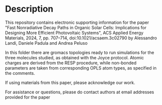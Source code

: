 Description
===========
This repository contains electronic supporting information for the paper "Fast Nonradiative Decay Paths in Organic Solar Cells: Implications for Designing More Efficient Photovoltaic Systems", ACS Applied Energy Materials, 2024, 7, pp. 707–714, doi:10.1021/acsaem.3c02790 by Alessandro Landi, Daniele Padula and Andrea Peluso

In this folder there are gromacs topologies ready to run simulations for the
three molecules studied, as obtained with the Joyce protocol.
Atomic charges are derived from the RESP procedure, while non-bonded parameters
are taken from corresponding OPLS atom types, as specified in the comments.

If using materials from this paper, please acknowledge our work.

For assistance or questions, please do contact authors at email addresses provided for the paper
